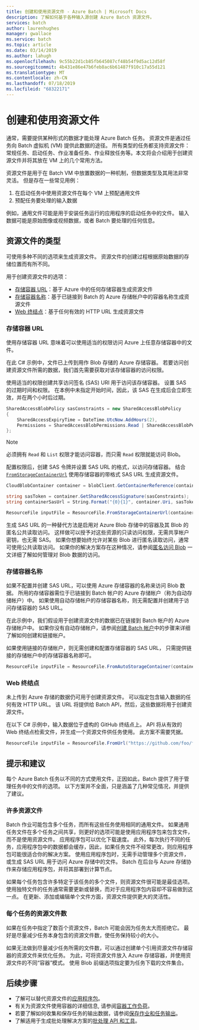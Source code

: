 ```yaml
---
title: 创建和使用资源文件 - Azure Batch | Microsoft Docs
description: 了解如何基于各种输入源创建 Azure Batch 资源文件。
services: batch
author: laurenhughes
manager: gwallace
ms.service: batch
ms.topic: article
ms.date: 03/14/2019
ms.author: lahugh
ms.openlocfilehash: 9c55b22d1cb85fb645087cf48b54f9d5ac12d58f
ms.sourcegitcommit: 4b431e86e47b6feb8ac6b61487f910c17a55d121
ms.translationtype: MT
ms.contentlocale: zh-CN
ms.lasthandoff: 07/18/2019
ms.locfileid: "68322171"
---
```

# <a name="creating-and-using-resource-files"></a>创建和使用资源文件

通常，需要提供某种形式的数据才能处理 Azure Batch 任务。 资源文件是通过任务向 Batch 虚拟机 (VM) 提供此数据的途径。 所有类型的任务都支持资源文件：常规任务、启动任务、作业准备任务、作业释放任务等。本文将会介绍用于创建资源文件并将其放在 VM 上的几个常用方法。  

资源文件是用于在 Batch VM 中放置数据的一种机制，但数据类型及其用法非常灵活。 但是存在一些常见用例：

1. 在启动任务中使用资源文件在每个 VM 上预配通用文件
1. 预配任务要处理的输入数据

例如，通用文件可能是用于安装任务运行的应用程序的启动任务中的文件。 输入数据可能是原始图像或视频数据，或者 Batch 要处理的任何信息。

## <a name="types-of-resource-files"></a>资源文件的类型

可使用多种不同的选项来生成资源文件。 资源文件的创建过程根据原始数据的存储位置而有所不同。

用于创建资源文件的选项：

- [存储容器 URL](#storage-container-url)：基于 Azure 中的任何存储容器生成资源文件
- [存储容器名称](#storage-container-name)：基于已链接到 Batch 的 Azure 存储帐户中的容器名称生成资源文件
- [Web 终结点](#web-endpoint)：基于任何有效的 HTTP URL 生成资源文件

### <a name="storage-container-url"></a>存储容器 URL

使用存储容器 URL 意味着可以使用适当的权限访问 Azure 上任意存储容器中的文件。

在此 C# 示例中，文件已上传到用作 Blob 存储的 Azure 存储容器。 若要访问创建资源文件所需的数据，我们首先需要获取对该存储容器的访问权限。

使用适当的权限创建共享访问签名 (SAS) URI 用于访问该存储容器。 设置 SAS 的过期时间和权限。 在本例中未指定开始时间，因此，该 SAS 在生成后会立即生效，并在两个小时后过期。

```csharp
SharedAccessBlobPolicy sasConstraints = new SharedAccessBlobPolicy
{
    SharedAccessExpiryTime = DateTime.UtcNow.AddHours(2),
    Permissions = SharedAccessBlobPermissions.Read | SharedAccessBlobPermissions.List
};
```

> [!NOTE]
> 必须拥有 `Read` 和 `List` 权限才能访问容器，而只需 `Read` 权限就能访问 Blob。

配置权限后，创建 SAS 令牌并设置 SAS URL 的格式，以访问存储容器。 结合 [`FromStorageContainerUrl`](https://docs.microsoft.com/dotnet/api/microsoft.azure.batch.resourcefile.fromstoragecontainerurl?view=azure-dotnet) 使用存储容器的带格式 SAS URL 生成资源文件。

```csharp
CloudBlobContainer container = blobClient.GetContainerReference(containerName);

string sasToken = container.GetSharedAccessSignature(sasConstraints);
string containerSasUrl = String.Format("{0}{1}", container.Uri, sasToken);

ResourceFile inputFile = ResourceFile.FromStorageContainerUrl(containerSasUrl);
```

生成 SAS URL 的一种替代方法是启用对 Azure Blob 存储中的容器及其 Blob 的匿名公共读取访问。 这样做可以授予对这些资源的只读访问权限，无需共享帐户密钥，也无需 SAS。 如果你想要始终允许对某些 Blob 进行匿名读取访问，通常可使用公共读取访问。 如果你的解决方案存在这种情况，请参阅[匿名访问 Blob](../storage/blobs/storage-manage-access-to-resources.md) 一文详细了解如何管理对 Blob 数据的访问。

### <a name="storage-container-name"></a>存储容器名称

如果不配置并创建 SAS URL，可以使用 Azure 存储容器的名称来访问 Blob 数据。 所用的存储容器需位于已链接到 Batch 帐户的 Azure 存储帐户（称为自动存储帐户）中。 如果使用自动存储帐户的存储容器名称，则无需配置并创建用于访问存储容器的 SAS URL。

在此示例中，我们假设用于创建资源文件的数据已在链接到 Batch 帐户的 Azure 存储帐户中。 如果你没有自动存储帐户，请参阅[创建 Batch 帐户](batch-account-create-portal.md)中的步骤来详细了解如何创建和链接帐户。

如果使用链接的存储帐户，则无需创建和配置存储容器的 SAS URL， 只需提供链接的存储帐户中的存储容器名称即可。

```csharp
ResourceFile inputFile = ResourceFile.FromAutoStorageContainer(containerName);
```

### <a name="web-endpoint"></a>Web 终结点

未上传到 Azure 存储的数据仍可用于创建资源文件。 可以指定包含输入数据的任何有效 HTTP URL。 该 URL 将提供给 Batch API，然后，这些数据将用于创建资源文件。

在以下 C# 示例中，输入数据位于虚构的 GitHub 终结点上。 API 将从有效的 Web 终结点检索文件，并生成一个资源文件供任务使用。 此方案不需要凭据。

```csharp
ResourceFile inputFile = ResourceFile.FromUrl("https://github.com/foo/file.txt", filePath);
```

## <a name="tips-and-suggestions"></a>提示和建议

每个 Azure Batch 任务以不同的方式使用文件，正因如此，Batch 提供了用于管理任务中的文件的选项。 以下方案并不全面，只是涵盖了几种常见情况，并提供了建议。

### <a name="many-resource-files"></a>许多资源文件

Batch 作业可能包含多个任务，而所有这些任务使用相同的通用文件。 如果通用任务文件在多个任务之间共享，则更好的选项可能是使用应用程序包来包含文件，而不是使用资源文件。 应用程序包可以优化下载速度。 此外，每次执行不同的任务，应用程序包中的数据都会缓存，因此，如果任务文件不经常更改，则应用程序包可能很适合你的解决方案。 使用应用程序包时，无需手动管理多个资源文件，或生成 SAS URL 用于访问 Azure 存储中的文件。 Batch 在后台与 Azure 存储协作来存储应用程序包，并将其部署到计算节点。

如果每个任务包含许多特定于该任务的多个文件，则资源文件很可能是最佳选项。 使用独特文件的任务通常需要更新或替换，而对于应用程序包内容却不容易做到这一点。 在更新、添加或编辑单个文件方面，资源文件提供更大的灵活性。

### <a name="number-of-resource-files-per-task"></a>每个任务的资源文件数

如果在任务中指定了数百个资源文件，Batch 可能会因为任务太大而拒绝它。 最好是尽量减少任务本身包含的资源文件数，使任务保持较小的大小。

如果无法做到尽量减少任务所需的文件数，可以通过创建单个引用资源文件存储容器的资源文件来优化任务。 为此，可将资源文件放入 Azure 存储容器，并使用资源文件的不同“容器”模式。 使用 Blob 前缀选项指定要为任务下载的文件集合。

## <a name="next-steps"></a>后续步骤

- 了解可以替代资源文件的[应用程序包](batch-application-packages.md)。
- 有关为资源文件使用容器的详细信息, 请参阅[容器工作负荷](batch-docker-container-workloads.md)。
- 若要了解如何收集和保存任务的输出数据，请参阅[保存作业和任务输出](batch-task-output.md)。
- 了解适用于生成批处理解决方案的[批处理 API 和工具](batch-apis-tools.md)。
